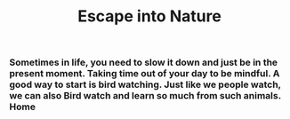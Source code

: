 <!DOCTYPE html>
<html>
<head>
<title>Birds of a feather</title> 
</head>
<body> 
    <header>
    <h1>Escape into Nature</h1>
    </header>
    <h3>Sometimes in life, you need to slow it down and just be in the present moment. Taking time out of your day to be mindful. A good way to start is bird watching. Just like we people watch, we can also Bird watch and learn so much from such animals. 
<nav> Home
    
